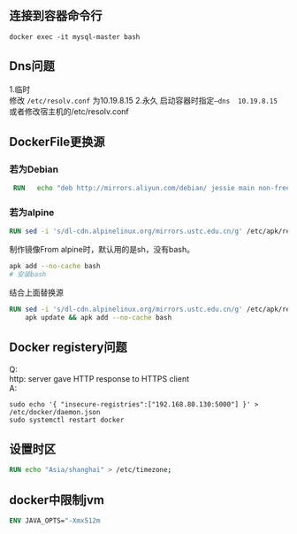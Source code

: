 ## 连接到容器命令行
```shell
docker exec -it mysql-master bash
```
## Dns问题

1.临时  
 修改 `/etc/resolv.conf`  为10.19.8.15
2.永久
启动容器时指定`–dns  10.19.8.15`  
或者修改宿主机的/etc/resolv.conf

## DockerFile更换源
### 若为Debian 

```dockerfile
 RUN   echo "deb http://mirrors.aliyun.com/debian/ jessie main non-free contrib"> /etc/apt/sources.list

```
### 若为alpine
```dockerfile
RUN sed -i 's/dl-cdn.alpinelinux.org/mirrors.ustc.edu.cn/g' /etc/apk/repositories
```
制作镜像From alpine时，默认用的是sh，没有bash。
```sh
apk add --no-cache bash
# 安装bash
```
结合上面替换源
```dockerfile
RUN sed -i 's/dl-cdn.alpinelinux.org/mirrors.ustc.edu.cn/g' /etc/apk/repositories && \
    apk update && apk add --no-cache bash
```

## Docker registery问题
Q:  
http: server gave HTTP response to HTTPS client  
A:  
```shell
sudo echo '{ "insecure-registries":["192.168.80.130:5000"] }' > /etc/docker/daemon.json
sudo systemctl restart docker

```
## 设置时区
```dockerfile
RUN echo "Asia/shanghai" > /etc/timezone;
```

## docker中限制jvm
```dockerfile
ENV JAVA_OPTS="-Xmx512m
```